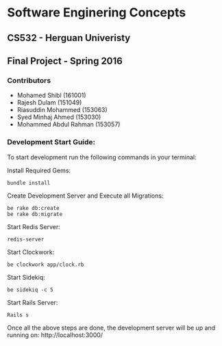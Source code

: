 # Software Enginering Concepts
## CS532 - Herguan Univeristy
## Final Project - Spring 2016

### Contributors
- Mohamed Shibl (161001)
- Rajesh Dulam (151049)
- Riasuddin Mohammed (153063)
- Syed Minhaj Ahmed (153030)
- Mohammed Abdul Rahman (153057)

### Development Start Guide:
To start development run the following commands in your terminal:

Install Required Gems:
```
bundle install
```

Create Development Server and Execute all Migrations:
```
be rake db:create
be rake db:migrate
```

Start Redis Server:
```
redis-server
```

Start Clockwork:
```
be clockwork app/clock.rb
```

Start Sidekiq:
```
be sidekiq -c 5
```

Start Rails Server:
```
Rails s
```

Once all the above steps are done, the development server will be up and running on: http://localhost:3000/
